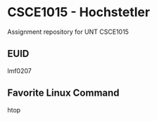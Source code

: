 # CSCE1015 - Hochstetler
Assignment repository for UNT CSCE1015
## EUID
lmf0207
## Favorite Linux Command
htop
